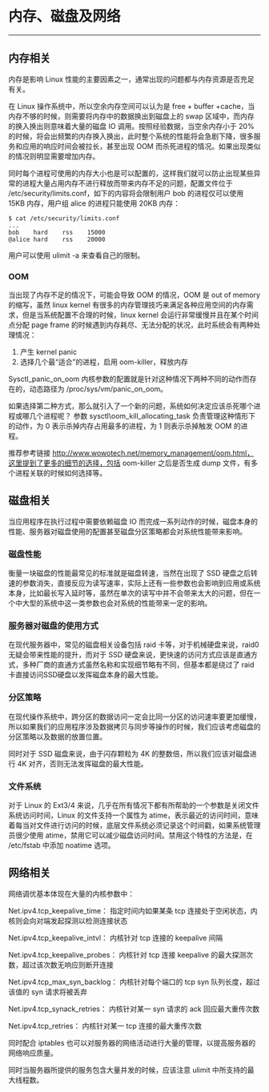 # 内存、磁盘及网络

---

## 内存相关

内存是影响 Linux 性能的主要因素之一，通常出现的问题都与内存资源是否充足有关。

在 Linux 操作系统中，所以空余内存空间可以认为是 free + buffer +cache，当内存不够的时候，则需要将内存中的数据换出到磁盘上的 swap 区域中，而内存的换入换出则意味着大量的磁盘 IO 调用。按照经验数据，当空余内存小于 20% 的时候，将会出频繁的内存换入换出，此时整个系统的性能将会急剧下降，很多服务和应用的响应时间会被拉长，甚至出现 OOM 而杀死进程的情况。如果出现类似的情况则明显需要增加内存。

同时每个进程可使用的内存大小也是可以配置的，这样我们就可以防止出现某些异常的进程大量占用内存不进行释放而带来内存不足的问题，配置文件位于 /etc/security/limits.conf，如下的内容将会限制用户 bob 的进程仅可以使用 15KB 内存，用户组 alice 的进程只能使用 20KB 内存：

```shell
$ cat /etc/security/limits.conf
...
bob    hard    rss    15000
@alice hard    rss    20000
```

用户可以使用 ulimit -a 来查看自己的限制。

### OOM

当出现了内存不足的情况下，可能会导致 OOM 的情况，OOM 是 out of memory 的缩写，虽然 linux kernel 有很多的内存管理技巧来满足各种应用空间的内存需求，但是当系统配置不合理的时候，linux kernel 会运行非常缓慢并且在某个时间点分配 page frame 的时候遇到内存耗尽、无法分配的状况，此时系统会有两种处理情况：

1. 产生 kernel panic
2. 选择几个最“适合”的进程，启用 oom-killer，释放内存

Sysctl\_panic\_on\_oom 内核参数的配置就是针对这种情况下两种不同的动作而存在的，动态路径为 /proc/sys/vm/panic\_on\_oom。

如果选择第二种方式，那么就引入了一个新的问题，系统如何决定应该杀死哪个进程或哪几个进程呢？
参数 sysctl\oom\_kill\_allocating\_task 负责管理这种情形下的动作，为 0 表示杀掉内存占用最多的进程，为 1 则表示杀掉触发 OOM 的进程。

推荐参考链接 http://www.wowotech.net/memory_management/oom.html，这里提到了更多的细节的选择，包括 oom-killer 之后是否生成 dump 文件，有多个进程关联的时候如何选择等。

## 磁盘相关

当应用程序在执行过程中需要依赖磁盘 IO 而完成一系列动作的时候，磁盘本身的性能、服务器对磁盘使用的配置甚至磁盘分区策略都会对系统性能带来影响。

### 磁盘性能

衡量一块磁盘的性能最常见的标准就是磁盘转速，当然在出现了 SSD 硬盘之后转速的参数消失，直接反应为读写速率，实际上还有一些参数也会影响到应用或系统本身，比如最长写入延时等，虽然在单次的读写中并不会带来太大的问题，但在一个中大型的系统中这一类参数也会对系统的性能带来一定的影响。

### 服务器对磁盘的使用方式

在现代服务器中，常见的磁盘相关设备包括 raid 卡等，对于机械硬盘来说，raid0 无疑会带来性能的提升，而对于 SSD 硬盘来说，更快速的访问方式应该是直通方式，多种厂商的直通方式虽然名称和实现细节略有不同，但基本都是绕过了 raid 卡直接访问SSD硬盘以发挥磁盘本身的最大性能。

### 分区策略

在现代操作系统中，跨分区的数据访问一定会比同一分区的访问速率要更加缓慢，所以如果我们的应用程序涉及数据拷贝与同步等操作的时候，我们应该考虑磁盘的分区策略以及数据的放置位置。

同时对于 SSD 磁盘来说，由于闪存颗粒为 4K 的整数倍，所以我们应该对磁盘进行 4K 对齐，否则无法发挥磁盘的最大性能。

### 文件系统

对于 Linux 的 Ext3/4 来说，几乎在所有情况下都有所帮助的一个参数是关闭文件系统访问时间，Linux 的文件支持一个属性为 atime，表示最近的访问时间，意味着每当对文件进行访问的时候，底层文件系统必须记录这个时间戳，如果系统管理员很少使用 atime，禁用它可以减少磁盘访问时间。禁用这个特性的方法是，在 /etc/fstab 中添加 noatime 选项。

## 网络相关

网络调优基本体现在大量的内核参数中：

Net.ipv4.tcp\_keepalive\_time： 指定时间内如果某条 tcp 连接处于空闲状态，内核则会向对端发起探测以检测连接状态

Net.ipv4.tcp_keepalive_intvl： 内核针对 tcp 连接的 keepalive 间隔

Net.ipv4.tcp_keepalive_probes： 内核针对 tcp 连接 keepalive 的最大探测次数，超过该次数无响应则断开连接

Net.ipv4.tcp_max_syn_backlog： 内核针对每个端口的 tcp syn 队列长度，超过该值的 syn 请求将被丢弃

Net.ipv4.tcp_synack_retries： 内核针对某一 syn 请求的 ack 回应最大重传次数

Net.ipv4.tcp_retries： 内核针对某一 tcp 连接的最大重传次数

同时配合 iptables 也可以对服务器的网络活动进行大量的管理，以提高服务器的网络响应质量。

同时当服务器所提供的服务包含大量并发的时候，应该注意 ulimit 中所支持的最大线程数。